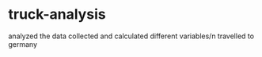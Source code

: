 # truck-analysis
analyzed the data collected and calculated different variables/n
travelled to germany

